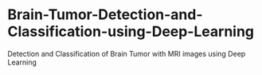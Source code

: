 # Brain-Tumor-Detection-and-Classification-using-Deep-Learning
Detection and Classification of Brain Tumor with MRI images using Deep Learning
